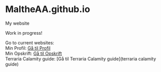 # MaltheAA.github.io
My website

Work in progress!

Go to current websites:
<br>
Min Profil: [Gå til Profil](Hjemmeside)
<br>
Min Opskrift: [Gå til Opskrift](opskrift)
<br>
Terraria Calamity guide: [Gå til Terraria Calamity guide](terraria calamity guide)